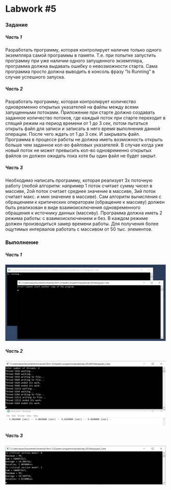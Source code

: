 # Labwork #5
### Задание
##### Часть 1
Разработать программу, которая контролирует наличие только одного
экземпляра самой программы в памяти. Т.е. при попытке запустить программу при уже
наличии одного запущенного экземпляра, программа должна выдавать ошибку о невозможности
старта. Сама программа просто должна выводить в консоль фразу “Is Running” в случае
успешного запуска.

##### Часть 2
Разработать программу, которая контролирует количество одновременно открытых указателей на файлы
между всеми запущенными потоками. Приложение при старте должно создавать заданное количество
потоков, где каждый поток при старте переходит в спящий режим на период времени от 1
до 3 сек, потом пытаться открыть файл для записи и записать в него время выполнения
данной операции. После чего ждать от 1 до 3 сек. И закрывать файл. Программа в
процессе работы не должна иметь возможность открыть больше чем заданное кол-во файловых указателей. В
случае когда уже новый поток не может превысить кол-во одновременно открытых
файлов он должен ожидать пока хотя бы один файл не будет закрыт.

##### Часть 3
Необходимо написать программу, которая реализует 3х поточную работу (любой
алгоритм: например 1 поток считает сумму чисел в массиве, 2ой поток считает среднее
значение в массиве, 3ий поток считает макс. и мин значение в массиве). Сам алгоритм
вычисления с обращением к критических операторам (обращение к массиву) должен быть
реализован в виде взаимоисключения одновременного обращения к источнику данных
(массиву).
Программа должна иметь 2 режима работы: с взаимоисключением и без. В каждом
режиме должен производиться замер времени работы. Для получения более ощутимых
интервалов работать с массивом от 50 тыс. элементов.

### Выполнение
##### Часть 1
![Screenshot 1](https://raw.githubusercontent.com/ivan-kolesnik/sp-lab-05/assets/part_1/demo_1.png)

##### Часть 2
![Screenshot 1](https://raw.githubusercontent.com/ivan-kolesnik/sp-lab-05/assets/part_2/demo_1.png)

##### Часть 3
![Screenshot 1](https://raw.githubusercontent.com/ivan-kolesnik/sp-lab-05/assets/part_3/demo_1.png)

